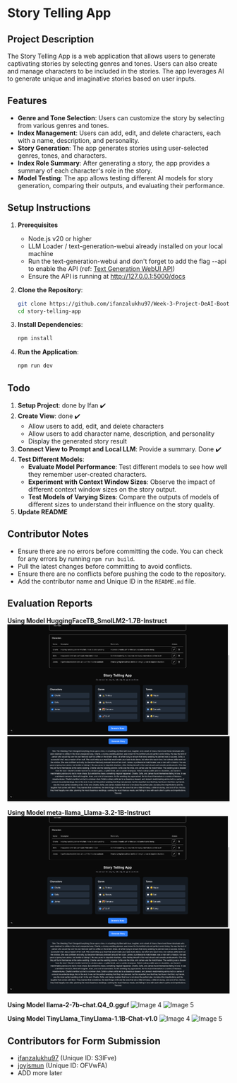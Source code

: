 # Story Telling App

## Project Description

The Story Telling App is a web application that allows users to generate captivating stories by selecting genres and tones. Users can also create and manage characters to be included in the stories. The app leverages AI to generate unique and imaginative stories based on user inputs.

## Features

- **Genre and Tone Selection**: Users can customize the story by selecting from various genres and tones.
- **Index Management**: Users can add, edit, and delete characters, each with a name, description, and personality.
- **Story Generation**: The app generates stories using user-selected genres, tones, and characters.
- **Index Role Summary**: After generating a story, the app provides a summary of each character's role in the story.
- **Model Testing**: The app allows testing different AI models for story generation, comparing their outputs, and evaluating their performance.

## Setup Instructions

1. **Prerequisites**

   - Node.js v20 or higher
   - LLM Loader / text-generation-webui already installed on your local machine
   - Run the text-generation-webui and don't forget to add the flag --api to enable the API (ref: [Text Generation WebUI API](https://github.com/Encode-Club-AI-Bootcamp/DeAI/blob/main/Lesson-11/exercises/04-Using-API.md))
   - Ensure the API is running at http://127.0.0.1:5000/docs

2. **Clone the Repository**:

   ```bash
   git clone https://github.com/ifanzalukhu97/Week-3-Project-DeAI-Bootcamp-Q1-2025-Encode-Club
   cd story-telling-app
   ```

3. **Install Dependencies**:

   ```bash
   npm install
   ```

4. **Run the Application**:
   ```bash
   npm run dev
   ```

## Todo

1. **Setup Project**: done by Ifan ✔️
2. **Create View**: done ✔️
   - Allow users to add, edit, and delete characters
   - Allow users to add character name, description, and personality
   - Display the generated story result
3. **Connect View to Prompt and Local LLM**: Provide a summary. Done ✔️
4. **Test Different Models**:
   - **Evaluate Model Performance**: Test different models to see how well they remember user-created characters.
   - **Experiment with Context Window Sizes**: Observe the impact of different context window sizes on the story output.
   - **Test Models of Varying Sizes**: Compare the outputs of models of different sizes to understand their influence on the story quality.
5. **Update README**

## Contributor Notes

- Ensure there are no errors before committing the code. You can check for any errors by running `npm run build`.
- Pull the latest changes before committing to avoid conflicts.
- Ensure there are no conflicts before pushing the code to the repository.
- Add the contributor name and Unique ID in the `README.md` file.

## Evaluation Reports

**Using Model HuggingFaceTB_SmolLM2-1.7B-Instruct**
![Image 1](screenshots/image-1.png)
![Image 2](screenshots/image-2.png)

**Using Model meta-llama_Llama-3.2-1B-Instruct**
![Image 1](screenshots/image-1.png)
![Image 3](screenshots/image-2.png)

**Using Model llama-2-7b-chat.Q4_0.gguf**
![Image 4](screenshots/image-4.png)
![Image 5](screenshots/image-5.png)

**Using Model TinyLlama_TinyLlama-1.1B-Chat-v1.0**
![Image 4](screenshots/image-4.png)
![Image 5](screenshots/image-5.png)

## Contributors for Form Submission

- [ifanzalukhu97](https://github.com/ifanzalukhu97) (Unique ID: S3lFve)
- [joyjsmun](https://github.com/joyjsmun) (Unique ID: OFVwFA)
- ADD more later
